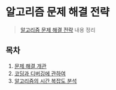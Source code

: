 # 알고리즘 문제 해결 전략

> [알고리즘 문제 해결 전략](https://book.algospot.com)  내용 정리 

## 목차

1. [문제 해결 개관](./Chapter2)
2. [코딩과 디버깅에 관하여](./Chapter3)
3. [알고리즘의 시간 복잡도 분석](./Chapter4)